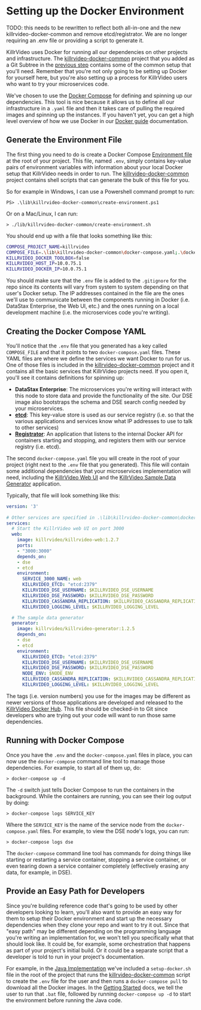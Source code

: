 # Setting up the Docker Environment

TODO: this needs to be rewritten to reflect both all-in-one and the new killrvideo-docker-common and remove etcd/registrator. We are no longer requiring an .env file or providing a script to generate it.

KillrVideo uses Docker for running all our dependencies on other projects and infrastructure.
The [killrvideo-docker-common][docker-common] project that you added as a Git Subtree in the
[previous step][previous] contains some of the common setup that you'll need. Remember that
you're not only going to be setting up Docker for yourself here, but you're also setting up
a process for KillrVideo users who want to try your microservices code.

We've chosen to use the [Docker Compose][docker-compose] for defining and spinning up our
dependencies. This tool is nice because it allows us to define all our infrastructure in a
`.yaml` file and then it takes care of pulling the required images and spinning up the
instances. If you haven't yet, you can get a high level overview of how we use Docker in our
[Docker guide][docker-guide] documentation.

## Generate the Environment File

The first thing you need to do is create a Docker Compose [Environment file][env-file] at the
root of your project. This file, named `.env`, simply contains key-value pairs of environment
variables with information about your local Docker setup that KillrVideo needs in order to 
run. The [killrvideo-docker-common][docker-common] project contains shell scripts that can
generate the bulk of this file for you.

So for example in Windows, I can use a Powershell command prompt to run:

```
PS> .\lib\killrvideo-docker-common\create-environment.ps1
```

Or on a Mac/Linux, I can run:

```
> ./lib/killrvideo-docker-common/create-environment.sh
```

You should end up with a file that looks something like this:

```bash
COMPOSE_PROJECT_NAME=killrvideo
COMPOSE_FILE=.\lib\killrvideo-docker-common\docker-compose.yaml;.\docker-compose.yaml
KILLRVIDEO_DOCKER_TOOLBOX=false
KILLRVIDEO_HOST_IP=10.0.75.1
KILLRVIDEO_DOCKER_IP=10.0.75.1
```

You should make sure that the `.env` file is added to the `.gitignore` for the repo since 
its contents will vary from system to system depending on that user's Docker setup. The IP
addresses contained in the file are the ones we'll use to communicate between the components
running in Docker (i.e. DataStax Enterprise, the Web UI, etc.) and the ones running on a
local development machine (i.e. the microservices code you're writing).

## Creating the Docker Compose YAML

You'll notice that the `.env` file that you generated has a key called `COMPOSE_FILE` and
that it points to two `docker-compose.yaml` files. These YAML files are where we define the
services we want Docker to run for us. One of those files is included in the [killrvideo-docker-common][docker-common]
project and it contains all the basic services that KillrVideo projects need. If you open it,
you'll see it contains definitions for spinning up:
- **DataStax Enterprise**: The microservices you're writing will interact with this node to store
data and provide the functionality of the site. Our DSE image also bootstraps the schema and
DSE search config needed by your microservices.
- **[etcd][etcd]**: This key-value store is used as our service registry (i.e. so that the
various applications and services know what IP addresses to use to talk to other services)
- **[Registrator][registrator]**: An application that listens to the internal Docker API for
containers starting and stopping, and registers them with our service registry (i.e. etcd).

The second `docker-compose.yaml` file you will create in the root of your project (right next
to the `.env` file that you generated). This file will contain some additional dependencies
that your microservices implementation will need, including the [KillrVideo Web UI][killrvideo-web]
and the [KillrVideo Sample Data Generator][killrvideo-generator] application.

Typically, that file will look something like this:

```yaml
version: '3'
  
# Other services are specified in .\lib\killrvideo-docker-common\docker-compose.yaml
services:
  # Start the KillrVideo web UI on port 3000
  web:
    image: killrvideo/killrvideo-web:1.2.7
    ports:
    - "3000:3000"
    depends_on:
    - dse
    - etcd
    environment:
      SERVICE_3000_NAME: web
      KILLRVIDEO_ETCD: "etcd:2379"
      KILLRVIDEO_DSE_USERNAME: $KILLRVIDEO_DSE_USERNAME
      KILLRVIDEO_DSE_PASSWORD: $KILLRVIDEO_DSE_PASSWORD
      KILLRVIDEO_CASSANDRA_REPLICATION: $KILLRVIDEO_CASSANDRA_REPLICATION
      KILLRVIDEO_LOGGING_LEVEL: $KILLRVIDEO_LOGGING_LEVEL

  # The sample data generator
  generator:
    image: killrvideo/killrvideo-generator:1.2.5
    depends_on:
    - dse
    - etcd
    environment:
      KILLRVIDEO_ETCD: "etcd:2379"
      KILLRVIDEO_DSE_USERNAME: $KILLRVIDEO_DSE_USERNAME
      KILLRVIDEO_DSE_PASSWORD: $KILLRVIDEO_DSE_PASSWORD
      NODE_ENV: $NODE_ENV
      KILLRVIDEO_CASSANDRA_REPLICATION: $KILLRVIDEO_CASSANDRA_REPLICATION
      KILLRVIDEO_LOGGING_LEVEL: $KILLRVIDEO_LOGGING_LEVEL
```

The tags (i.e. version numbers) you use for the images may be different as newer versions of 
those applications are developed and released to the [KillrVideo Docker Hub][docker-hub].
This file should be checked-in to Git since developers who are trying out your code will want
to run those same dependencies.

## Running with Docker Compose

Once you have the `.env` and the `docker-compose.yaml` files in place, you can now use the
`docker-compose` command line tool to manage those dependencies. For example, to start all of
them up, do:

```
> docker-compose up -d
```

The `-d` switch just tells Docker Compose to run the containers in the background. While the
containers are running, you can see their log output by doing:

```
> docker-compose logs SERVICE_KEY
```

Where the `SERVICE_KEY` is the name of the service node from the `docker-compose.yaml`
files. For example, to view the DSE node's logs, you can run:

```
> docker-compose logs dse
```

The `docker-compose` command line tool has commands for doing things like starting or
restarting a service container, stopping a service container, or even tearing down a service
container completely (effectively erasing any data, for example, in DSE).

## Provide an Easy Path for Developers

Since you're building reference code that's going to be used by other developers looking to
learn, you'll also want to provide an easy way for them to setup their Docker environment and
start up the necessary dependencies when they clone your repo and want to try it out. Since
that "easy path" may be different depending on the programming language you're writing an
implementation for, we won't tell you specifically what that should look like. It could be,
for example, some orchestration that happens as part of your project's initial build. Or it
could be a separate script that a developer is told to run in your project's documentation.

For example, in the [Java Implementation][killrvideo-java] we've included a `setup-docker.sh`
file in the root of the project that runs the [killrvideo-docker-common][docker-common]
script to create the `.env` file for the user and then runs a `docker-compose pull`
to download all the Docker images. In the [Getting Started][getting-started-java] docs, we
tell the user to run that `.bat` file, followed by running `docker-compose up -d` to start
the environment before running the Java code. 


[docker-common]: https://github.com/KillrVideo/killrvideo-docker-common
[previous]: /docs/development/setup-git-repo/
[docker-compose]: https://docs.docker.com/compose/overview/
[docker-guide]: /docs/guides/docker/
[env-file]: https://docs.docker.com/compose/env-file/
[etcd]: https://github.com/coreos/etcd
[registrator]: https://github.com/gliderlabs/registrator
[killrvideo-web]: https://github.com/KillrVideo/killrvideo-web
[killrvideo-generator]: https://github.com/KillrVideo/killrvideo-generator
[docker-hub]: https://hub.docker.com/u/killrvideo/
[killrvideo-java]: https://github.com/KillrVideo/killrvideo-java
[getting-started-java]: /docs/languages/java/